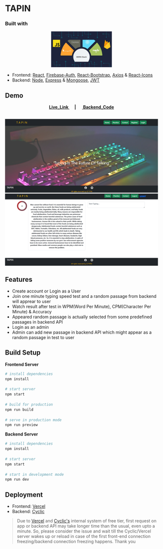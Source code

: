 # TAPIN 


### Built with 

<p align="center">
    <img width="200" src="./src/Preview/MERNF.png">
</p>

- Frontend:  [React](https://react.dev/), [Firebase-Auth](https://firebase.google.com/docs/auth), [React-Bootstrap](https://react-bootstrap.github.io/), [Axios](https://axios-http.com/docs/intro) & [React-Icons](https://react-icons.github.io/react-icons/)
- Backend: [Node](https://nodejs.org/en), [Express](https://expressjs.com/) & [Mongoose](https://mongoosejs.com/), [JWT](https://jwt.io/)

## Demo
<p align="center"> 
  <b> <a href="https://tapin-amber.vercel.app/"> Live_Link </a>&nbsp; &nbsp; &nbsp;| &nbsp; &nbsp; &nbsp;<a href="https://github.com/Mohammad-Ashikul-Islam/Typing_Speed_Test-Back-End-"> Backend_Code </a> </b>
</p>

<p align="center">
    <br>
    <img width="900" src="./src/Preview/Tapin1.png">
    <br>
    <img width="900" src="./src/Preview/Tapin2.png">
    <br>
</p>



## Features

- Create account or Login as a User
- Join one minute typing speed test and a random passage from backend will apprear to user
- Watch result after test in WPM(Word Per Minute), CPM(Character Per Minute) & Accuracy
- Appeared random passage is actually selected from some predefined passages in backend API
- Login as an admin
- Admin can add new passage in backend API which might appear as a random passage in test to user

## Build Setup

**Frontend Server**

``` bash
# install dependencies
npm install 

# start server
npm start

# build for production 
npm run build

# serve in production mode 
npm run preview

```

**Backend Server**

``` bash
# install dependencies
npm install 

# start server
npm start

# start in development mode
npm run dev

```

## Deployment
- Frontend: [Vercel](https://vercel.com/)
- Backend: [Cyclic](https://www.cyclic.sh/)

> Due to [Vercel](https://render.com) and [Cyclic's](https://www.cyclic.sh/) internal system of free tier, first request on app or backend API may take longer time than the usual, even upto a minute. So, please consider the issue and wait till the Cyclic/Vercel server wakes up or reload in case of the first front-end connection freezing/backend connection freezing happens. Thank you
